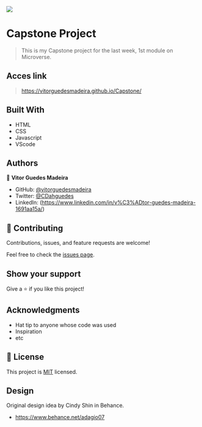 ![](https://img.shields.io/badge/Microverse-blueviolet)

# Capstone Project

> This is my Capstone project for the last week, 1st module on Microverse.

## Acces link

> https://vitorguedesmadeira.github.io/Capstone/


## Built With

- HTML
- CSS
- Javascript
- VScode

## Authors

👤 **Vitor Guedes Madeira**

- GitHub: [@vitorguedesmadeira](https://github.com/VitorGuedesMadeira)
- Twitter: [@CDahguedes](https://twitter.com/CDahguedes)
- LinkedIn: (https://www.linkedin.com/in/v%C3%ADtor-guedes-madeira-1691aa15a/)

## 🤝 Contributing

Contributions, issues, and feature requests are welcome!

Feel free to check the [issues page](../../issues/).

## Show your support

Give a ⭐️ if you like this project!

## Acknowledgments

- Hat tip to anyone whose code was used
- Inspiration
- etc

## 📝 License

This project is [MIT](./MIT.md) licensed.

## Design

Original design idea by Cindy Shin in Behance.

- https://www.behance.net/adagio07

